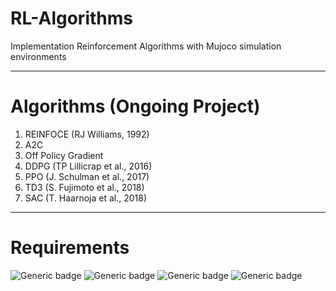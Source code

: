# RL-Algorithms


Implementation Reinforcement Algorithms with Mujoco simulation environments 

_______________________________________________________________

# Algorithms (Ongoing Project)
1. REINFOCE (RJ Williams, 1992)
2. A2C
3. Off Policy Gradient 
4. DDPG (TP Lillicrap et al., 2016)
5. PPO (J. Schulman et al., 2017)
6. TD3 (S. Fujimoto et al., 2018)
7. SAC (T. Haarnoja et al., 2018)


_________________________________________________________________

# Requirements
![Generic badge](https://img.shields.io/badge/python-3.6-red.svg)
![Generic badge](https://img.shields.io/badge/pytorch-1.7.1-blue.svg)
![Generic badge](https://img.shields.io/badge/mujoco_py-2.0.2.13-yellow.svg)
![Generic badge](https://img.shields.io/badge/gym-0.17.3-green.svg)

